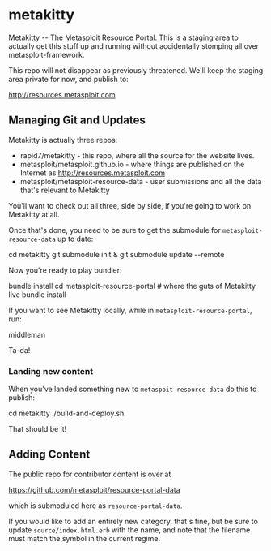 metakitty
=========

Metakitty -- The Metasploit Resource Portal. This is a staging area to
actually get this stuff up and running without accidentally stomping all
over metasploit-framework.

This repo will not disappear as previously threatened. We'll keep the
staging area private for now, and publish to:

http://resources.metasploit.com

## Managing Git and Updates

Metakitty is actually three repos:

- rapid7/metakitty - this repo, where all the source for the website lives.
- metasploit/metasploit.github.io - where things are published on the Internet as http://resources.metasploit.com
- metasploit/metasploit-resource-data - user submissions and all the data that's relevant to Metakitty

You'll want to check out all three, side by side, if you're going to work on Metakitty at all.

Once that's done, you need to be sure to get the submodule for `metasploit-resource-data` up to date:

  cd metakitty
  git submodule init & git submodule update --remote

Now you're ready to play bundler:

  bundle install
  cd metasploit-resource-portal # where the guts of Metakitty live
  bundle install
  
If you want to see Metakitty locally, while in `metasploit-resource-portal`, run:

  middleman

Ta-da!

### Landing new content

When you've landed something new to `metaspoit-resource-data` do this to publish:

  cd metakitty
  ./build-and-deploy.sh

That should be it!

## Adding Content

The public repo for contributor content is over at

https://github.com/metasploit/resource-portal-data

which is submoduled here as `resource-portal-data`.

If you would like to add an entirely new category, that's fine, but be
sure to update `source/index.html.erb` with the name, and note that the
filename must match the symbol in the current regime.
